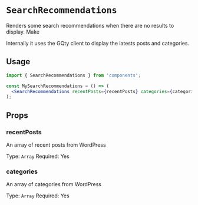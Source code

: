 # `SearchRecommendations`

Renders some search recommendations when there are no results to display. Make

Internally it uses the GQty client to display the latests posts and categories.

## Usage

```jsx
import { SearchRecommendations } from 'components';

const MySearchRecommendations = () => (
  <SearchRecommendations recentPosts={recentPosts} categories={categories} />
);
```

## Props

### recentPosts

An array of recent posts from WordPress

Type: `Array`
Required: Yes

### categories

An array of categories from WordPress

Type: `Array`
Required: Yes
